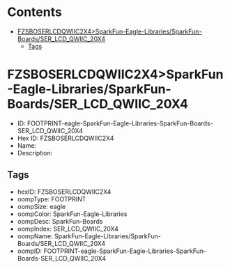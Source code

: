 



Contents
========

* [FZSBOSERLCDQWIIC2X4>SparkFun-Eagle-Libraries/SparkFun-Boards/SER_LCD_QWIIC_20X4](#fzsboserlcdqwiic2x4sparkfun-eagle-librariessparkfun-boardsser_lcd_qwiic_20x4)
	* [Tags](#tags)

# FZSBOSERLCDQWIIC2X4>SparkFun-Eagle-Libraries/SparkFun-Boards/SER_LCD_QWIIC_20X4

- ID: FOOTPRINT-eagle-SparkFun-Eagle-Libraries-SparkFun-Boards-SER_LCD_QWIIC_20X4
- Hex ID: FZSBOSERLCDQWIIC2X4
- Name: 
- Description: 

## Tags

- hexID: FZSBOSERLCDQWIIC2X4
- oompType: FOOTPRINT
- oompSize: eagle
- oompColor: SparkFun-Eagle-Libraries
- oompDesc: SparkFun-Boards
- oompIndex: SER_LCD_QWIIC_20X4
- oompName: SparkFun-Eagle-Libraries/SparkFun-Boards/SER_LCD_QWIIC_20X4
- oompID: FOOTPRINT-eagle-SparkFun-Eagle-Libraries-SparkFun-Boards-SER_LCD_QWIIC_20X4

